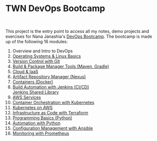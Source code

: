 # TWN DevOps Bootcamp
<br />

This project is the entry point to access all my notes, demo projects and exercises for Nana Janashia's [DevOps Bootcamp](https://www.techworld-with-nana.com/devops-bootcamp). The bootcamp is made up of the following 16 modules:

1. Overview and Intro to DevOps
2. [Operating Systems & Linux Basics](https://github.com/fsiegrist/devops-bootcamp-02-linux)
3. [Version Control with Git](https://github.com/fsiegrist/devops-bootcamp-03-git)
4. [Build & Package Manager Tools (Maven, Gradle)](https://github.com/fsiegrist/devops-bootcamp-04-buildtools)
5. [Cloud & IaaS](https://github.com/fsiegrist/devops-bootcamp-05-cloud-iaas-basics)
6. [Artifact Repository Manager (Nexus)](https://github.com/fsiegrist/devops-bootcamp-06-artifact-repository)
7. [Containers (Docker)](https://github.com/fsiegrist/devops-bootcamp-07-docker)
8. [Build Automation with Jenkins (CI/CD)](https://github.com/fsiegrist/devops-bootcamp-08-jenkins)\
   [Jenkins Shared Library](https://github.com/fsiegrist/devops-bootcamp-jenkins-shared-library)
9. [AWS Services](https://github.com/fsiegrist/devops-bootcamp-09-aws-services)
10. [Container Orchestration with Kubernetes](https://github.com/fsiegrist/devops-bootcamp-10-kubernetes)
11. [Kubernetes on AWS](https://github.com/fsiegrist/devops-bootcamp-11-k8s-aws-eks)
12. [Infrastructure as Code with Terraform](https://github.com/fsiegrist/devops-bootcamp-12-terraform)
13. [Programming Basics (Python)](https://github.com/fsiegrist/devops-bootcamp-13-python-basics)
14. [Automation with Python](https://github.com/fsiegrist/devops-bootcamp-14-python-automation)
15. [Configuration Management with Ansible](https://github.com/fsiegrist/devops-bootcamp-15-ansible)
16. [Monitoring with Prometheus](https://github.com/fsiegrist/devops-bootcamp-16-prometheus)
